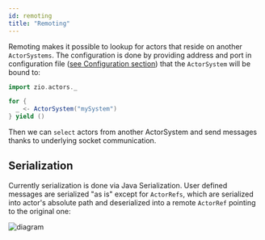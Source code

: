 ```yaml
---
id: remoting
title: "Remoting"
---
```


Remoting makes it possible to lookup for actors that reside on another `ActorSystems`.
The configuration is done by providing address and port in configuration file 
([see Configuration section](basics.md#configuration)) that the `ActorSystem` will be bound to:

```scala mdoc:silent
import zio.actors._

for {
  _ <- ActorSystem("mySystem")
} yield ()
```

Then we can `select` actors from another ActorSystem and send messages thanks to underlying socket communication.

## Serialization

Currently serialization is done via Java Serialization. 
User defined messages are serialized "as is" except for `ActorRefs`, 
which are serialized into actor's absolute path and deserialized into a remote `ActorRef` pointing to the original one:

![diagram](assets/remote.svg)
